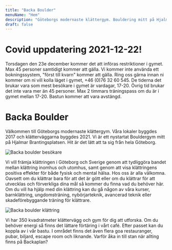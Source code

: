 ```yaml
---
title: "Backa Boulder"
menuName: "Hem"
description: "Göteborgs modernaste klättergym. Bouldering mitt på Hjalmar Brantingsplatsen."
draft: false
---
```


# Covid uppdatering 2021-12-22!
Torsdagen den 23e december kommer det att införas restriktioner i gymet. 
Max 45 personer samtidigt kommer att gälla. Vi kommer inte använda ett bokningssystem, "först till kvarn" kommer att gälla. 
Ring oss gärna innan ni kommer om ni vill kolla läget i gymet, +46 (0)76 32 60 545.
De tiderna det brukar vara som mest besökare i gymet är vardagar, 17-20. Övrig tid brukar det inte vara mer än 45 personer.
Max 2 timmars träningspass om du är i gymet mellan 17-20.
Bastun kommer att vara avstängd. 

# Backa Boulder

Välkommen till Göteborgs modernaste klättergym. Våra lokaler byggdes 2017 och klätterväggarna byggdes 2021. Vi är ett nystartat Bouldergym mitt på Hjalmar Brantingsplatsen. Hit är det lätt att ta sig från hela Göteborg. 

![Backa boulder besökare](image/backa-boulder-6.jpg)

Vi vill främja klättringen i Göteborg och Sverige genom att tydliggöra bandet mellan klättring inomhus och utomhus, samt genom att visa klättringens positiva effekter för både fysisk och mental hälsa. Hos oss är alla välkomna. Oavsett om du klättrar bara för att det är gött eller om du klättrar för att utvecklas och förverkliga dina mål så kommer du finna vad du behöver här. Om du vill ha hjälp med din klättring kan du gå någon av våra kurser, barnklättring, ungdomsträning, nybörjarteknik, avancerad teknik eller skadeförebyggande träning för klättrare.

![Backa boulder klättring](image/backa-boulder-4.jpg)

Vi har 350 kvadratmeter klättervägg och gym för dig att utforska. Om du behöver energi så finns det lättare förtäring i vårt café. Efter passet kan du koppla av i vår bastu. I området finns det även flera goa restauranger, pubar, biljard, escape room och liknande. Varför åka in till stan när allting finns på Backaplan?



